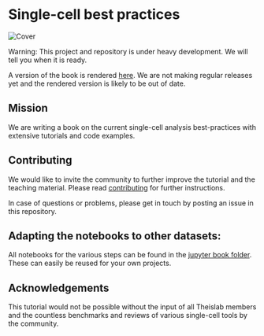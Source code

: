 # Single-cell best practices

![Cover](https://user-images.githubusercontent.com/21954664/204139606-c1f9f5bb-55ed-4fc9-9a12-e3ad1ebcb14f.png)

Warning: This project and repository is under heavy development. We will tell you when it is ready.

A version of the book is rendered [here](https://sc-best-practices.org).
We are not making regular releases yet and the rendered version is likely to be out of date.

## Mission

We are writing a book on the current single-cell analysis best-practices with extensive tutorials and code examples.

## Contributing

We would like to invite the community to further improve the tutorial and the teaching material.
Please read [contributing](https://github.com/theislab/single-cell-best-practices/blob/development/CONTRIBUTING.md) for further instructions.

In case of questions or problems, please get in touch by posting an issue in this repository.

## Adapting the notebooks to other datasets:

All notebooks for the various steps can be found in the [jupyter book folder](single-cell-best-practices/tree/master/jupyter-book).
These can easily be reused for your own projects.

## Acknowledgements

This tutorial would not be possible without the input of all Theislab members and the countless benchmarks and reviews of various single-cell tools by the community.
